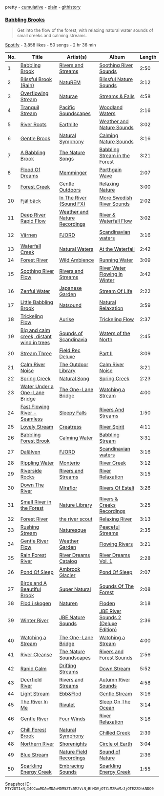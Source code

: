 pretty - [cumulative](/playlists/cumulative/37i9dQZF1DWSR9IJviGbst.md) - [plain](/playlists/plain/37i9dQZF1DWSR9IJviGbst) - [githistory](https://github.githistory.xyz/mackorone/spotify-playlist-archive/blob/main/playlists/plain/37i9dQZF1DWSR9IJviGbst)

### [Babbling Brooks](https://open.spotify.com/playlist/37i9dQZF1DWSR9IJviGbst)

> Get into the flow of the forest, with relaxing natural water sounds of small creeks and calming streams.

[Spotify](https://open.spotify.com/user/spotify) - 3,858 likes - 50 songs - 2 hr 36 min

| No. | Title | Artist(s) | Album | Length |
|---|---|---|---|---|
| 1 | [Babbling Brook](https://open.spotify.com/track/4ec3VGnJUyMfX5GEFCBipt) | [Rivers and Streams](https://open.spotify.com/artist/6NYAxBsKdDH00qCDvcFdA7) | [Soothing River Sounds](https://open.spotify.com/album/7HqcInonH7fXgJ83uyAAap) | 2:50 |
| 2 | [Blissful Brook \(Rain\)](https://open.spotify.com/track/3fEv1aGc7IsFlDUUrxIsWL) | [NatuREM](https://open.spotify.com/artist/03eX3RX46RbMeY7FA8xF99) | [Blissful Nature Sounds](https://open.spotify.com/album/07rmOLfWdDDM4rJx1VhjR6) | 3:12 |
| 3 | [Overflowing Stream](https://open.spotify.com/track/0bkpm8NP8SJZLlPKol67db) | [Naturae](https://open.spotify.com/artist/4HL4peOCpnvJztd1zYQLuU) | [Streams & Falls](https://open.spotify.com/album/1MgJ6AXomRefwSqSHFijCP) | 4:58 |
| 4 | [Tranquil Stream](https://open.spotify.com/track/4xhbt3EVgOnXeBZHiMXea2) | [Pacific Soundscapes](https://open.spotify.com/artist/7lfs7TkGNBX0j3VO4pK70s) | [Woodland Waters](https://open.spotify.com/album/0bN5MziXZPs1UJC1bP552y) | 2:16 |
| 5 | [River Roots](https://open.spotify.com/track/2g8lc5nr98KWHdQHh0FdNP) | [Earthlite](https://open.spotify.com/artist/6Pu5E98JgFYXOEa7qPFX1p) | [Weather and Nature Sounds](https://open.spotify.com/album/3wWgSu413Q50AqwXnc6Ui7) | 3:02 |
| 6 | [Gentle Brook](https://open.spotify.com/track/0LmZCiJJm2g4ZPiN3B7hgB) | [Natural Symphony](https://open.spotify.com/artist/2FKH7GMHSHNoUNnQNWwSeF) | [Calming Nature Sounds](https://open.spotify.com/album/68zHKb2TfQN0NnUXotpZNM) | 3:16 |
| 7 | [A Babbling Brook](https://open.spotify.com/track/6SwFLZEH7gG2fxGLAdsj4m) | [The Nature Songs](https://open.spotify.com/artist/6lsjtEbWnSnZfl4uEG24vF) | [Babbling Stream in the Forest](https://open.spotify.com/album/0fN39o8AJyHObpdmuoVUda) | 3:21 |
| 8 | [Flood Of Dreams](https://open.spotify.com/track/2abDqcxNlX6FtkpZ2VJ00Z) | [Memminger](https://open.spotify.com/artist/18C09r0LhahZlz3yOqzkME) | [Porthgain Wave](https://open.spotify.com/album/640iYvnQKp9oL17PkcHI6t) | 2:07 |
| 9 | [Forest Creek](https://open.spotify.com/track/1LoOR1wpNLSRaVsYwBvJrD) | [Gentle Outdoors](https://open.spotify.com/artist/5FDSxvW83nezwSZgrEdOLv) | [Relaxing Nature](https://open.spotify.com/album/7CHcLv7WKxu3l96kbJkIgT) | 3:00 |
| 10 | [Fjällbäck](https://open.spotify.com/track/6d54aNX0e0Y4IvncHa3whr) | [In The River \(Sound FX\)](https://open.spotify.com/artist/770tI2TiIzK65YohBNGoAU) | [More Swedish River Sounds](https://open.spotify.com/album/4yhFtZFQE8rgGX81kYWAlv) | 2:02 |
| 11 | [Deep River Rapid Flow](https://open.spotify.com/track/1ixae5u6IU5ngF2j1vWWQk) | [Weather and Nature Recordings](https://open.spotify.com/artist/7zkEyvgDJYnVeTTsFaReKe) | [River & Waterfall Flow](https://open.spotify.com/album/170V5jgd4OGqMCCIPulFiR) | 3:02 |
| 12 | [Värnen](https://open.spotify.com/track/16Im0hhhrBii9rTBajBbFK) | [FJORD](https://open.spotify.com/artist/4dQHSSmUOllGIjiXbadM2U) | [Scandinavian waters](https://open.spotify.com/album/1VAmNHwY3DFBbs8uEjJVge) | 3:16 |
| 13 | [Waterfall Creek](https://open.spotify.com/track/1fXu9OU5gVwTwjeScrRwMK) | [Natural Waters](https://open.spotify.com/artist/0nIJ15ViXXRyCe6mRqPOaD) | [At the Waterfall](https://open.spotify.com/album/30bgRxzTaRDFcNnm8wdpaP) | 2:42 |
| 14 | [Forest River](https://open.spotify.com/track/5ODwMwLtWtIidqySNMrjX9) | [Wild Ambience](https://open.spotify.com/artist/4jsAEGrVJtzzmF8baeNHy6) | [Running Water](https://open.spotify.com/album/4uvOtiH0g3Y6Ft2WwCPVXY) | 3:09 |
| 15 | [Soothing River Flow](https://open.spotify.com/track/3SKM9jaKCBuMCApHbWhVHG) | [Rivers and Streams](https://open.spotify.com/artist/6NYAxBsKdDH00qCDvcFdA7) | [River Water Flowing in Winter](https://open.spotify.com/album/4d9puaEJSCPXGu4K2nV7eU) | 3:42 |
| 16 | [Zenful Water](https://open.spotify.com/track/3Umi1MexD0B01HXRjo0k48) | [Japanese Garden](https://open.spotify.com/artist/3oIpb7nuzcXKzS9hgh4LAQ) | [Stream Of Life](https://open.spotify.com/album/1RaCPUrWLHhG5D2q8uHCJN) | 2:22 |
| 17 | [Little Babbling Brook](https://open.spotify.com/track/4oCZ4rR6q9FTXFwwEw3Xya) | [Natsound](https://open.spotify.com/artist/1GJH8huKOcDNdAdgwExXnw) | [Natural Relaxation](https://open.spotify.com/album/4p5N8lC09TgcmcW5iELNXU) | 3:59 |
| 18 | [Trickeling Flow](https://open.spotify.com/track/1qUwc1VTQW2671NrsL9NXd) | [Aurise](https://open.spotify.com/artist/2hxzpIVNlctBSHKs4aUZkP) | [Trickeling Flow](https://open.spotify.com/album/69Q8MYFjXqt3ETH3JpYTin) | 2:37 |
| 19 | [Big and calm creek, distant wind in trees](https://open.spotify.com/track/5JH5HC1r8ljEGjXYq8Uzcd) | [Sounds of Scandinavia](https://open.spotify.com/artist/3SfbWy42IpSQrfjrIErmKt) | [Waters of the North](https://open.spotify.com/album/6eUzmobKzaTB4q8VhhNxMD) | 2:45 |
| 20 | [Stream Three](https://open.spotify.com/track/48qRXWcmClJrIyaQ0TSXNU) | [Field Rec Deluxe](https://open.spotify.com/artist/5Cmb5ilCwITgT75vaHmKFw) | [Part II](https://open.spotify.com/album/75UIRk0PxOfWNFJRupK4TD) | 3:09 |
| 21 | [Calm River Noise](https://open.spotify.com/track/4khXlaLUgJZnC683jmW6wF) | [The Outdoor Library](https://open.spotify.com/artist/3LhW1K0Q3xRX4PzqLlEx0F) | [Calm River Noise](https://open.spotify.com/album/0yZJu6HXP6Xxit4hdkak7I) | 3:21 |
| 22 | [Spring Creek](https://open.spotify.com/track/4AubLLJUxHh4PxDCJUZiSx) | [Natural Song](https://open.spotify.com/artist/3ztSSZCBD8e03TBMqPTQF3) | [Spring Creek](https://open.spotify.com/album/1qq0T0W2P5yH7rsjSwWMWV) | 2:23 |
| 23 | [Water Under a One\-Lane Bridge](https://open.spotify.com/track/358516P2aKvwSwQ82SZMGy) | [The One\-Lane Bridge](https://open.spotify.com/artist/22FY3gz7p5v6XbQ9SRDtiZ) | [Watching a Stream](https://open.spotify.com/album/4ybbKDO27Hq3uVbhEdGWrk) | 4:00 |
| 24 | [Fast Flowing River \- Seamless](https://open.spotify.com/track/0kqEkGV3rpy6BvVuM9x1EB) | [Sleepy Falls](https://open.spotify.com/artist/4YEs6CRrsB6P1JZtNVZ09C) | [Rivers And Streams](https://open.spotify.com/album/3l3fLrLSL3024gMcvVLt9c) | 1:50 |
| 25 | [Lovely Stream](https://open.spotify.com/track/5cMoDHCfhjqmWuoeQKRxq5) | [Creatress](https://open.spotify.com/artist/6wwfROG3fnqz3jyGV3ngPQ) | [River Spirit](https://open.spotify.com/album/6zw5YaZq3tuXwSvTcj79QT) | 4:11 |
| 26 | [Babbling Forest Brook](https://open.spotify.com/track/70wI8fVLWlH0Cy0jZlH7tf) | [Calming Water](https://open.spotify.com/artist/0BEeBDjTHbZ0SS6NVRNcUn) | [Babbling Stream](https://open.spotify.com/album/6odFmCA3nOYG362B7Bel5v) | 3:31 |
| 27 | [Dalälven](https://open.spotify.com/track/6JA24CJig6oYX2A0Hkl9OT) | [FJORD](https://open.spotify.com/artist/4dQHSSmUOllGIjiXbadM2U) | [Scandinavian waters](https://open.spotify.com/album/1VAmNHwY3DFBbs8uEjJVge) | 3:16 |
| 28 | [Rippling Water](https://open.spotify.com/track/0oAaI5xIkUhztpphsElfh5) | [Monterio](https://open.spotify.com/artist/2FPcGoYsX7uC8f9EZae0of) | [River Creek](https://open.spotify.com/album/30VELFnoOR9DXklDdBQQWj) | 3:12 |
| 29 | [Riverside Rocks](https://open.spotify.com/track/2IMSmgeJgxcfKvc1rqZy8f) | [Rivers and Streams](https://open.spotify.com/artist/6NYAxBsKdDH00qCDvcFdA7) | [River Relaxation](https://open.spotify.com/album/2eFLy8Nq0j7oUt7KxZka22) | 3:15 |
| 30 | [Down The River](https://open.spotify.com/track/4dU8unK0e42MOkGjnqpu66) | [Miraflor](https://open.spotify.com/artist/5klckE2u6tdpVIyLQ3REgo) | [Rivers Of Estelí](https://open.spotify.com/album/0HvZofNu5eDDhzrw4VCk88) | 3:26 |
| 31 | [Small River in the Forest](https://open.spotify.com/track/4G2Q9vWyTg0wAGzHzKuscy) | [Nature Library](https://open.spotify.com/artist/1ZziVLB2fJY09QInnbK12X) | [Rivers & Creeks Recordings](https://open.spotify.com/album/2oKiktP91bHOAXKjBKpVZh) | 3:25 |
| 32 | [Forest River](https://open.spotify.com/track/4Tu5pGrLfIjkRSh8jileQ0) | [the river scout](https://open.spotify.com/artist/1s6tKatqOJNcoQ1H9otPIw) | [Relaxing River](https://open.spotify.com/album/0radw9ZUJL76TNkwwrVBcs) | 3:13 |
| 33 | [Rushing Stream](https://open.spotify.com/track/4nf0arXczGpdXTMi401O1m) | [Naturesque](https://open.spotify.com/artist/7A4Vjuj5WfIu5VGpeG6v0x) | [Peaceful Streams](https://open.spotify.com/album/3mV7mbNJTs2LfGAgqgklzw) | 2:35 |
| 34 | [Gentle River Flow](https://open.spotify.com/track/3Gs2QLEuEXUEJeLidHuk7y) | [Weather Garden](https://open.spotify.com/artist/1lJiaPKFdf4hlJezMwIIBX) | [Flowing Rivers](https://open.spotify.com/album/7uhHSNlivW28TuDO2fs6J4) | 3:21 |
| 35 | [Rain Forest River](https://open.spotify.com/track/6VeOkaotCgCi5fqDR2aKxi) | [River Dreams Catalog](https://open.spotify.com/artist/6eBzW7r64y7AQS4kE2BNmE) | [River Dreams Vol\. 1](https://open.spotify.com/album/50L1ElINmGvHh48jg0WaCK) | 2:28 |
| 36 | [Pond Of Sleep](https://open.spotify.com/track/6sURZokRcztKu6xYfsatXm) | [Ambrook Glacier](https://open.spotify.com/artist/2nzv7rfJgsWoS068opqZDy) | [Pond Of Sleep](https://open.spotify.com/album/5ldXqn6VEKsa2TBnONcyV4) | 2:07 |
| 37 | [Birds and A Beautiful Brook](https://open.spotify.com/track/4OYT2GFHJmObxsuZdA8m0R) | [Super Natural](https://open.spotify.com/artist/01bfsddtGYcZOQLOB4ZVlU) | [Sounds Of The Forest](https://open.spotify.com/album/4LRcAAnR6Zlg200Op6tiZC) | 2:08 |
| 38 | [Flod i skogen](https://open.spotify.com/track/3RfktG11RapLgNH1qgHWgc) | [Naturen](https://open.spotify.com/artist/3ajIuyxPMn88QDy3p6P6FB) | [Floden](https://open.spotify.com/album/59DYy1L2g1AQu8OvnRoccW) | 3:18 |
| 39 | [Winter River](https://open.spotify.com/track/5FXaMOQhFTRqTq2srk6EU0) | [JBE Nature Sounds](https://open.spotify.com/artist/4pGknLkW2buCRBkvnMQC5o) | [JBE River Sounds 2 \(Deluxe Edition\)](https://open.spotify.com/album/3EO82RP4AsdHuoKNc1cpDm) | 2:36 |
| 40 | [Watching a Stream](https://open.spotify.com/track/5i1szf4HOvoa8O0nNAdrzS) | [The One\-Lane Bridge](https://open.spotify.com/artist/22FY3gz7p5v6XbQ9SRDtiZ) | [Watching a Stream](https://open.spotify.com/album/4ybbKDO27Hq3uVbhEdGWrk) | 4:00 |
| 41 | [River Cleanse](https://open.spotify.com/track/7FH0vD04glSk5ovGAcpAOb) | [The Nature Soundscapes](https://open.spotify.com/artist/02EkiP3hYgkSISBAS0nfjG) | [Rivers and Forest Sounds](https://open.spotify.com/album/7epwX2vgkWFTttxGVlQ45m) | 2:56 |
| 42 | [Rapid Calm](https://open.spotify.com/track/56XP9cBYLWwB4tSDeyF0aF) | [Drifting Streams](https://open.spotify.com/artist/7GdXNgwObAO7mvdQcDT0Yo) | [Down Stream](https://open.spotify.com/album/51pQpU9fLo5xTjSBQ4NwtP) | 5:52 |
| 43 | [Deerfield River](https://open.spotify.com/track/7KPje5zK1vRtKjFZROTqEl) | [Rivers and Streams](https://open.spotify.com/artist/6NYAxBsKdDH00qCDvcFdA7) | [Autumn River Sounds](https://open.spotify.com/album/5QvHXt1ux5QNQzC2iWIwkD) | 4:58 |
| 44 | [Light Stream](https://open.spotify.com/track/1IRVelDSzORo06pEzecCiI) | [Ebb&Flod](https://open.spotify.com/artist/1IsJosONX2G4ekmLMfjTO4) | [Gentle Stream](https://open.spotify.com/album/2FzwA8tmqu4QccprXAb8PH) | 3:16 |
| 45 | [The River In Me](https://open.spotify.com/track/0pN6GLYsTjaMlXCkpsWq8h) | [Rivulet](https://open.spotify.com/artist/3GZncWDyd61QW6I6bYw4u8) | [Sleep On The Ocean](https://open.spotify.com/album/3tUgq5TQwhQHdvYIlRHEr8) | 3:14 |
| 46 | [Gentle River](https://open.spotify.com/track/1LN1hqYm2UNvSo3x4yjdFE) | [Four Winds](https://open.spotify.com/artist/3MNXmvXsz12M9aeI4w6qqE) | [River Relaxation](https://open.spotify.com/album/3aoBFnSGb7lXY9qFK7vWmj) | 3:18 |
| 47 | [Chill Forest Brook](https://open.spotify.com/track/337SLftuDIp4wYyXdqpcOA) | [Natural Symphony](https://open.spotify.com/artist/2FKH7GMHSHNoUNnQNWwSeF) | [Chilled Creek](https://open.spotify.com/album/7HGxV79DywGHYEgzQcyfxk) | 2:39 |
| 48 | [Northern River](https://open.spotify.com/track/6OyRkPLVvqrhLCJkObruWb) | [Shorenights](https://open.spotify.com/artist/5LG3LsvrCVe6h2BVrcaqc1) | [Circle of Earth](https://open.spotify.com/album/3Gu9YgsqlLILMcW5k30exE) | 3:04 |
| 49 | [Blue Stream](https://open.spotify.com/track/5qjGUHHKNozzMnw987lVry) | [Nature Field Recordings](https://open.spotify.com/artist/3DTgZfug2RpZinxGiFR5FD) | [Sound of Nature](https://open.spotify.com/album/7sBAqC5kXL7wZoDVXOU0ex) | 2:36 |
| 50 | [Sparkling Energy Creek](https://open.spotify.com/track/7CQpRxRhiPsTIzbVaiMdXZ) | [Embracing Sounds](https://open.spotify.com/artist/3yrsA40P229aJh2vhsvn61) | [Sparkling Energy Creek](https://open.spotify.com/album/3H8VAtA2cT2BbZwSZ42aPB) | 1:55 |

Snapshot ID: `MTY2OTIxNjI4OCwwMDAwMDAwMDM5ZTc5M2ViNjBhMGVjOTZiM2RmMzJjOTE2ZDhkNDQ0`
